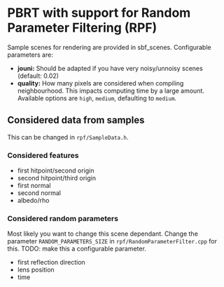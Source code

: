 # PBRT with support for Random Parameter Filtering (RPF)

Sample scenes for rendering are provided in sbf_scenes. Configurable parameters are:

* **jouni:** Should be adapted if you have very noisy/unnoisy scenes (default: 0.02)
* **quality:** How many pixels are considered when compiling neighbourhood. 
This impacts computing time by a large amount. Available options are `high`, `medium`, defaulting to `medium`. 


## Considered data from samples

This can be changed in `rpf/SampleData.h`.

### Considered features

* first hitpoint/second origin
* second hitpoint/third origin
* first normal
* second normal
* albedo/rho

### Considered random parameters

Most likely you want to change this scene dependant. Change the parameter `RANDOM_PARAMETERS_SIZE` in `rpf/RandomParameterFilter.cpp` for this.
TODO: make this a configurable parameter.

* first reflection direction
* lens position
* time



